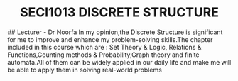 <h1 align="center">SECI1013 DISCRETE STRUCTURE</h1>
 ## Lecturer - Dr Noorfa 
In my opinion,the Discrete Structure is significant for me to improve and enhance my problem-solving skills.The chapter included in this course which are : Set Theory & Logic, Relations & Functions,Counting methods & Probability,Graph theory and finite automata.All of them can be widely applied in our daily life and make me will be able to apply them in solving real-world problems

